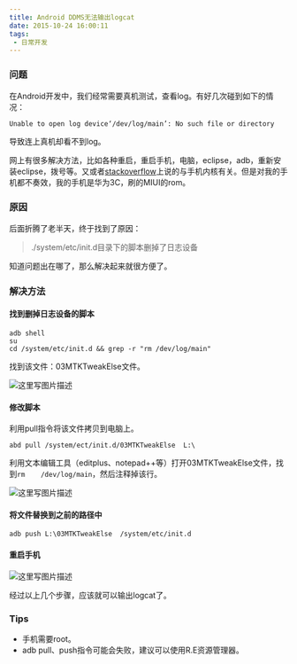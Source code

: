 ```yaml
---
title: Android DDMS无法输出logcat
date: 2015-10-24 16:00:11
tags:
 - 日常开发
---
```


### 问题
在Android开发中，我们经常需要真机测试，查看log。有好几次碰到如下的情况：
```
Unable to open log device‘/dev/log/main’: No such file or directory
```
导致连上真机却看不到log。

网上有很多解决方法，比如各种重启，重启手机，电脑，eclipse，adb，重新安装eclipse，拨号等。又或者[stackoverflow](http://stackoverflow.com/questions/4867971/dev-log-main-not-found)上说的与手机内核有关。但是对我的手机都不奏效，我的手机是华为3C，刷的MIUI的rom。

### 原因
后面折腾了老半天，终于找到了原因：

 >./system/etc/init.d目录下的脚本删掉了日志设备 </font>


知道问题出在哪了，那么解决起来就很方便了。

<!--more-->

### 解决方法

#### 找到删掉日志设备的脚本
```
adb shell
su
cd /system/etc/init.d && grep -r "rm /dev/log/main"
```
找到该文件：03MTKTweakElse文件。

![这里写图片描述](https://images-1258496336.cos.ap-chengdu.myqcloud.com/2015/10/ddms-logcat1.png)

#### 修改脚本
利用pull指令将该文件拷贝到电脑上。
```
abd pull /system/ect/init.d/03MTKTweakElse  L:\
```
利用文本编辑工具（editplus、notepad++等）打开03MTKTweakElse文件，找到``rm    /dev/log/main``，然后注释掉该行。

![这里写图片描述](https://images-1258496336.cos.ap-chengdu.myqcloud.com/2015/10/ddms-logcat2.png)

#### 将文件替换到之前的路径中
```
adb push L:\03MTKTweakElse  /system/etc/init.d
```

#### 重启手机
![这里写图片描述](https://images-1258496336.cos.ap-chengdu.myqcloud.com/2015/10/ddms-logcat3.png)

经过以上几个步骤，应该就可以输出logcat了。

### Tips
- 手机需要root。
- adb pull、push指令可能会失败，建议可以使用R.E资源管理器。
